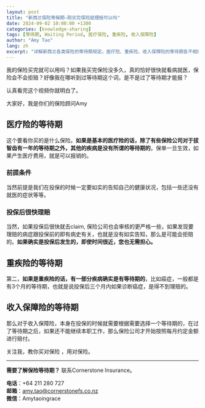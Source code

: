 ```yaml
---
layout: post
title: "新西兰保险等候期—刚买完保险就理赔可以吗"
date: 2024-09-02 10:00:00 +1300
categories: [knowledge-sharing]
tags: [等待期, Waiting Period, 医疗保险, 重疾险, 收入保障险]
author: "Amy Tao"
lang: zh
excerpt: "详解新西兰各类保险的等待期规定。医疗险、重疾险、收入保障险的等待期各不相同，了解清楚避免理赔纠纷。"
---
```


我的保险买完就可以用吗？如果我买完保险没多久，真的恰好很快就看病就医，保险会不会拒赔？好像我在哪听到过等待期这个词，是不是过了等待期才能报？

认真看完这个视频你就明白了。

大家好，我是你们的保险顾问Amy

## 医疗险的等待期

这个要看你买的是什么保险。**如果是基本的医疗险的话，除了有些保险公司对于拔智齿有一年的等待期之外，其他的疾病是没有所谓的等待期的**，保单一旦生效，如果产生医疗费用，就是可以报销的。

### 前提条件

当然前提是我们在投保的时候一定要如实的告知自己的健康状况，包括一些还没有就医的症状等等。

### 投保后很快理赔

当然，如果投保后很快就去claim, 保险公司也会审核的更严格一些，如果发现要理赔的病症跟投保前的即有病史有关，也就是没有如实告知，那么是可能会拒赔的。**如果确实是投保后发生的，即使时间很近，您也无需担心。**

## 重疾险的等待期

第二，**如果是重疾险的话，有一部分疾病确实是有等待期的**，比如癌症，一般都是有3个月的等待期，也就是说投保后三个月内如果诊断癌症，是得不到理赔的。

## 收入保障险的等待期

那么对于收入保障险，本身在投保的时候就需要根据需要选择一个等待期的，在过了等待期之后，如果还不能继续本职工作，那么保险公司才开始按照每月约定金额进行赔付。

关注我，教你买对保险 ，用对保险。

---

**需要了解保险等待期？** 联系Cornerstone Insurance。

**电话**：+64 211 280 727  
**邮箱**：amy.tao@cornerstonefs.co.nz  
**微信**：Amytaoingrace
